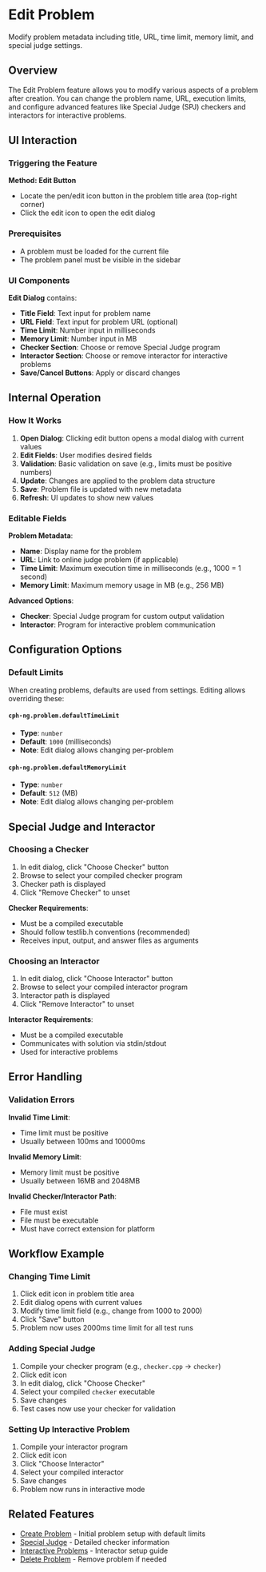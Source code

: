 # Edit Problem

Modify problem metadata including title, URL, time limit, memory limit, and special judge settings.

## Overview

The Edit Problem feature allows you to modify various aspects of a problem after creation. You can change the problem name, URL, execution limits, and configure advanced features like Special Judge (SPJ) checkers and interactors for interactive problems.

## UI Interaction

### Triggering the Feature

**Method: Edit Button**
- Locate the pen/edit icon button in the problem title area (top-right corner)
- Click the edit icon to open the edit dialog

### Prerequisites

- A problem must be loaded for the current file
- The problem panel must be visible in the sidebar

### UI Components

**Edit Dialog** contains:
- **Title Field**: Text input for problem name
- **URL Field**: Text input for problem URL (optional)
- **Time Limit**: Number input in milliseconds
- **Memory Limit**: Number input in MB
- **Checker Section**: Choose or remove Special Judge program
- **Interactor Section**: Choose or remove interactor for interactive problems
- **Save/Cancel Buttons**: Apply or discard changes

## Internal Operation

### How It Works

1. **Open Dialog**: Clicking edit button opens a modal dialog with current values
2. **Edit Fields**: User modifies desired fields
3. **Validation**: Basic validation on save (e.g., limits must be positive numbers)
4. **Update**: Changes are applied to the problem data structure
5. **Save**: Problem file is updated with new metadata
6. **Refresh**: UI updates to show new values

### Editable Fields

**Problem Metadata**:
- **Name**: Display name for the problem
- **URL**: Link to online judge problem (if applicable)
- **Time Limit**: Maximum execution time in milliseconds (e.g., 1000 = 1 second)
- **Memory Limit**: Maximum memory usage in MB (e.g., 256 MB)

**Advanced Options**:
- **Checker**: Special Judge program for custom output validation
- **Interactor**: Program for interactive problem communication

## Configuration Options

### Default Limits

When creating problems, defaults are used from settings. Editing allows overriding these:

#### `cph-ng.problem.defaultTimeLimit`
- **Type**: `number`
- **Default**: `1000` (milliseconds)
- **Note**: Edit dialog allows changing per-problem

#### `cph-ng.problem.defaultMemoryLimit`
- **Type**: `number`
- **Default**: `512` (MB)
- **Note**: Edit dialog allows changing per-problem

## Special Judge and Interactor

### Choosing a Checker

1. In edit dialog, click "Choose Checker" button
2. Browse to select your compiled checker program
3. Checker path is displayed
4. Click "Remove Checker" to unset

**Checker Requirements**:
- Must be a compiled executable
- Should follow testlib.h conventions (recommended)
- Receives input, output, and answer files as arguments

### Choosing an Interactor

1. In edit dialog, click "Choose Interactor" button
2. Browse to select your compiled interactor program
3. Interactor path is displayed
4. Click "Remove Interactor" to unset

**Interactor Requirements**:
- Must be a compiled executable
- Communicates with solution via stdin/stdout
- Used for interactive problems

## Error Handling

### Validation Errors

**Invalid Time Limit**:
- Time limit must be positive
- Usually between 100ms and 10000ms

**Invalid Memory Limit**:
- Memory limit must be positive
- Usually between 16MB and 2048MB

**Invalid Checker/Interactor Path**:
- File must exist
- File must be executable
- Must have correct extension for platform

## Workflow Example

### Changing Time Limit

1. Click edit icon in problem title area
2. Edit dialog opens with current values
3. Modify time limit field (e.g., change from 1000 to 2000)
4. Click "Save" button
5. Problem now uses 2000ms time limit for all test runs

### Adding Special Judge

1. Compile your checker program (e.g., `checker.cpp` → `checker`)
2. Click edit icon
3. In edit dialog, click "Choose Checker"
4. Select your compiled `checker` executable
5. Save changes
6. Test cases now use your checker for validation

### Setting Up Interactive Problem

1. Compile your interactor program
2. Click edit icon
3. Click "Choose Interactor"
4. Select your compiled interactor
5. Save changes
6. Problem now runs in interactive mode

## Related Features

- [Create Problem](create-problem.md) - Initial problem setup with default limits
- [Special Judge](special-judge.md) - Detailed checker information
- [Interactive Problems](interactive-problems.md) - Interactor setup guide
- [Delete Problem](delete-problem.md) - Remove problem if needed

